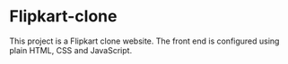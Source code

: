 # Flipkart-clone
This project is a Flipkart clone website. The front end is configured using plain HTML, CSS and JavaScript.
